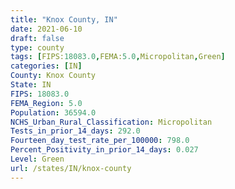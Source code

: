 ```yaml
---
title: "Knox County, IN"
date: 2021-06-10
draft: false
type: county
tags: [FIPS:18083.0,FEMA:5.0,Micropolitan,Green]
categories: [IN]
County: Knox County
State: IN
FIPS: 18083.0
FEMA_Region: 5.0
Population: 36594.0
NCHS_Urban_Rural_Classification: Micropolitan
Tests_in_prior_14_days: 292.0
Fourteen_day_test_rate_per_100000: 798.0
Percent_Positivity_in_prior_14_days: 0.027
Level: Green
url: /states/IN/knox-county
---
```



